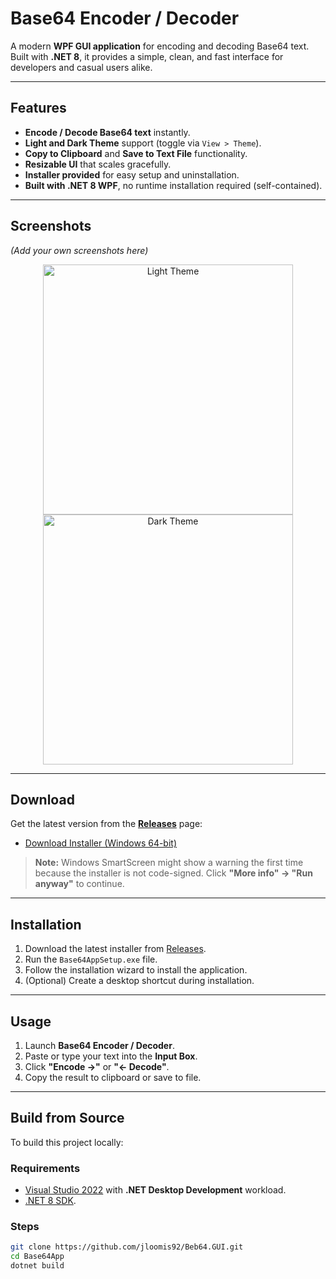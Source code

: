# **Base64 Encoder / Decoder**

A modern **WPF GUI application** for encoding and decoding Base64 text.  
Built with **.NET 8**, it provides a simple, clean, and fast interface for developers and casual users alike.

---

## **Features**

- **Encode / Decode Base64 text** instantly.
- **Light and Dark Theme** support (toggle via `View > Theme`).
- **Copy to Clipboard** and **Save to Text File** functionality.
- **Resizable UI** that scales gracefully.
- **Installer provided** for easy setup and uninstallation.
- **Built with .NET 8 WPF**, no runtime installation required (self-contained).

---

## **Screenshots**

*(Add your own screenshots here)*

<p align="center">
  <img src="docs/screenshot-light.png" alt="Light Theme" width="400"/>
  <img src="docs/screenshot-dark.png" alt="Dark Theme" width="400"/>
</p>

---

## **Download**

Get the latest version from the **[Releases](../../releases)** page:

- [Download Installer (Windows 64-bit)](../../releases/latest)

> **Note:** Windows SmartScreen might show a warning the first time because the installer is not code-signed. Click **"More info" → "Run anyway"** to continue.

---

## **Installation**

1. Download the latest installer from [Releases](../../releases).
2. Run the `Base64AppSetup.exe` file.
3. Follow the installation wizard to install the application.
4. (Optional) Create a desktop shortcut during installation.

---

## **Usage**

1. Launch **Base64 Encoder / Decoder**.
2. Paste or type your text into the **Input Box**.
3. Click **"Encode →"** or **"← Decode"**.
4. Copy the result to clipboard or save to file.

---

## **Build from Source**

To build this project locally:

### **Requirements**
- [Visual Studio 2022](https://visualstudio.microsoft.com/) with **.NET Desktop Development** workload.
- [.NET 8 SDK](https://dotnet.microsoft.com/download).

### **Steps**
```bash
git clone https://github.com/jloomis92/Beb64.GUI.git
cd Base64App
dotnet build
